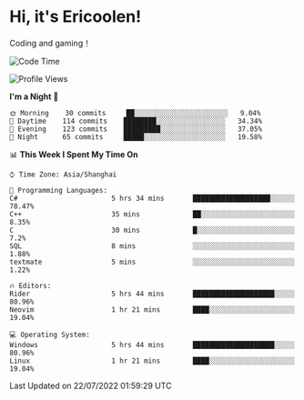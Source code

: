 # Hi, it's Ericoolen!
Coding and gaming！

<!--START_SECTION:waka-->
![Code Time](http://img.shields.io/badge/Code%20Time-339%20hrs%2020%20mins-blue)

![Profile Views](http://img.shields.io/badge/Profile%20Views-3-blue)

**I'm a Night 🦉** 

```text
🌞 Morning    30 commits     ██░░░░░░░░░░░░░░░░░░░░░░░   9.04% 
🌆 Daytime    114 commits    ████████░░░░░░░░░░░░░░░░░   34.34% 
🌃 Evening    123 commits    █████████░░░░░░░░░░░░░░░░   37.05% 
🌙 Night      65 commits     █████░░░░░░░░░░░░░░░░░░░░   19.58%

```


📊 **This Week I Spent My Time On** 

```text
⌚︎ Time Zone: Asia/Shanghai

💬 Programming Languages: 
C#                       5 hrs 34 mins       ███████████████████░░░░░░   78.47% 
C++                      35 mins             ██░░░░░░░░░░░░░░░░░░░░░░░   8.35% 
C                        30 mins             █░░░░░░░░░░░░░░░░░░░░░░░░   7.2% 
SQL                      8 mins              ░░░░░░░░░░░░░░░░░░░░░░░░░   1.88% 
textmate                 5 mins              ░░░░░░░░░░░░░░░░░░░░░░░░░   1.22%

🔥 Editors: 
Rider                    5 hrs 44 mins       ████████████████████░░░░░   80.96% 
Neovim                   1 hr 21 mins        ████░░░░░░░░░░░░░░░░░░░░░   19.04%

💻 Operating System: 
Windows                  5 hrs 44 mins       ████████████████████░░░░░   80.96% 
Linux                    1 hr 21 mins        ████░░░░░░░░░░░░░░░░░░░░░   19.04%

```


 Last Updated on 22/07/2022 01:59:29 UTC
<!--END_SECTION:waka-->

